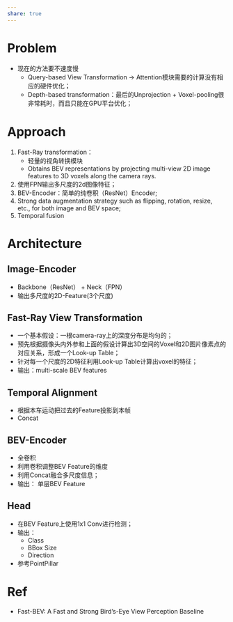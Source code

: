 ```yaml
---
share: true
---
```


# Problem

- 现在的方法要不速度慢
	- Query-based View Transformation → Attention模块需要的计算没有相应的硬件优化；
	- Depth-based transformation：最后的Unprojection + Voxel-pooling很非常耗时，而且只能在GPU平台优化；

# Approach

1. Fast-Ray transformation：
	- 轻量的视角转换模块
	-  Obtains BEV representations by projecting multi-view 2D image features to 3D voxels along the camera rays.
2. 使用FPN输出多尺度的2d图像特征；
3. BEV-Encoder：简单的纯卷积（ResNet）Encoder;
4. Strong data augmentation strategy such as flipping, rotation, resize, etc., for both image and BEV space;
5. Temporal fusion

# Architecture

## Image-Encoder

- Backbone（ResNet） + Neck（FPN）
- 输出多尺度的2D-Feature(3个尺度)

## Fast-Ray View Transformation
- 一个基本假设：一根camera-ray上的深度分布是均匀的；
- 预先根据摄像头内外参和上面的假设计算出3D空间的Voxel和2D图片像素点的对应关系，形成一个Look-up Table；
- 针对每一个尺度的2D特征利用Look-up Table计算出voxel的特征；
- 输出：multi-scale BEV features

## Temporal Alignment
- 根据本车运动把过去的Feature投影到本帧
- Concat

## BEV-Encoder
- 全卷积
- 利用卷积调整BEV Feature的维度
- 利用Concat融合多尺度信息；
- 输出： 单层BEV Feature

## Head

- 在BEV Feature上使用1x1 Conv进行检测；
- 输出：
	- Class
	- BBox Size
	- Direction
- 参考PointPillar

# Ref
- Fast-BEV: A Fast and Strong Bird’s-Eye View Perception Baseline


